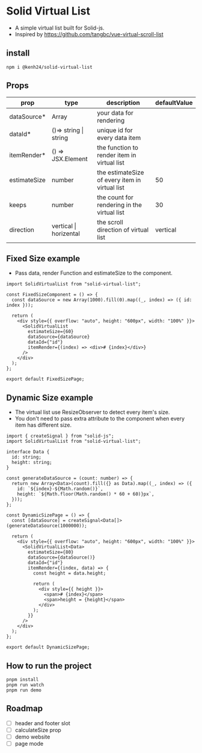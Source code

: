 # Solid Virtual List

- A simple virtual list built for Solid-js.
- Inspired by https://github.com/tangbc/vue-virtual-scroll-list

## install
```
npm i @kenh24/solid-virtual-list
```

## Props

| prop         | type                   | description                                    | defaultValue |
| ------------ | ---------------------- | ---------------------------------------------- | ------------ |
| dataSource\* | Array                  | your data for rendering                        |
| dataId\*     | ()=> string \| string  | unique id for every data item                  |
| itemRender\* | () => JSX.Element      | the function to render item in virtual list    |
| estimateSize | number                 | the estimateSize of every item in virtual list | 50           |
| keeps        | number                 | the count for rendering in the virtual list    | 30           |
| direction    | vertical \| horizental | the scroll direction of virtual list           | vertical     |


## Fixed Size example

- Pass data, render Function and estimateSize to the component.

```tsx
import SolidVirtualList from "solid-virtual-list";

const FixedSizeComponent = () => {
  const dataSource = new Array(1000).fill(0).map((_, index) => ({ id: index }));

  return (
    <div style={{ overflow: "auto", height: "600px", width: "100%" }}>
      <SolidVirtualList
        estimateSize={60}
        dataSource={dataSource}
        dataId={"id"}
        itemRender={(index) => <div># {index}</div>}
      />
    </div>
  );
};

export default FixedSizePage;
```

## Dynamic Size example

- The virtual list use ResizeObserver to detect every item's size.
- You don't need to pass extra attribute to the component when every item has different size.

```tsx
import { createSignal } from "solid-js";
import SolidVirtualList from "solid-virtual-list";

interface Data {
  id: string;
  height: string;
}

const generateDataSource = (count: number) => {
  return new Array<Data>(count).fill({} as Data).map((_, index) => ({
    id: `${index}-${Math.random()}`,
    height: `${Math.floor(Math.random() * 60 + 60)}px`,
  }));
};

const DynamicSizePage = () => {
  const [dataSource] = createSignal<Data[]>(generateDataSource(1000000));

  return (
    <div style={{ overflow: "auto", height: "600px", width: "100%" }}>
      <SolidVirtualList<Data>
        estimateSize={80}
        dataSource={dataSource()}
        dataId={"id"}
        itemRender={(index, data) => {
          const height = data.height;

          return (
            <div style={{ height }}>
              <span># {index}</span>
              <span>height = {height}</span>
            </div>
          );
        }}
      />
    </div>
  );
};

export default DynamicSizePage;
```

## How to run the project
```shell
pnpm install
pnpm run watch
pnpm run demo
```

## Roadmap
- [ ] header and footer slot
- [ ] calculateSize prop
- [ ] demo website
- [ ] page mode
